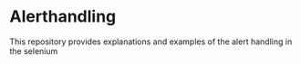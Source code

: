 # Alerthandling
This repository provides explanations and examples of the alert handling in the selenium
